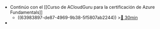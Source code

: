 - Continúo con el [[Curso de ACloudGuru para la certificación de Azure Fundamentals]]
	- ((63983897-de87-4969-9b38-5f5807ab2244)) >[🍅 30min](#agenda-pomo://?t=f-1671005958495-1800)
-